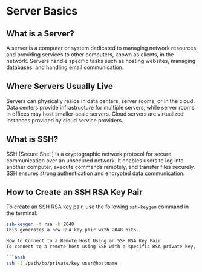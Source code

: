 # Server Basics

## What is a Server?

A server is a computer or system dedicated to managing network resources and providing services to other computers, known as clients, in the network. Servers handle specific tasks such as hosting websites, managing databases, and handling email communication.

## Where Servers Usually Live

Servers can physically reside in data centers, server rooms, or in the cloud. Data centers provide infrastructure for multiple servers, while server rooms in offices may host smaller-scale servers. Cloud servers are virtualized instances provided by cloud service providers.

## What is SSH?

SSH (Secure Shell) is a cryptographic network protocol for secure communication over an unsecured network. It enables users to log into another computer, execute commands remotely, and transfer files securely. SSH ensures strong authentication and encrypted data communication.

## How to Create an SSH RSA Key Pair

To create an SSH RSA key pair, use the following `ssh-keygen` command in the terminal:

```bash
ssh-keygen -t rsa -b 2048
This generates a new RSA key pair with 2048 bits.

How to Connect to a Remote Host Using an SSH RSA Key Pair
To connect to a remote host using SSH with a specific RSA private key, use the following command:

```bash
ssh -i /path/to/private/key user@hostname
